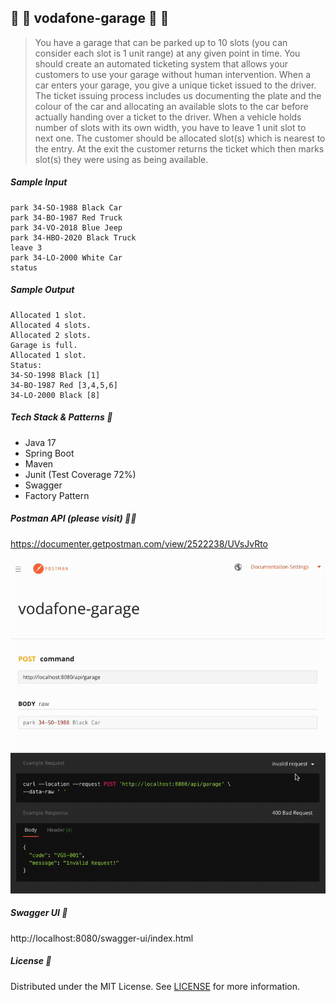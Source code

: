 ## :taxi: :minibus:  vodafone-garage :tractor: :bus:

> You have a garage that can be parked up to 10 slots (you can consider each slot is 1 unit range) at any
> given point in time. You should create an automated ticketing system that allows your customers to use your garage
> without human intervention. When a car enters your garage, you give a unique ticket issued to the driver. The ticket
> issuing process includes us documenting the plate and the colour of the car and allocating an available slots to the car
> before actually handing over a ticket to the driver. When a vehicle holds number of slots with its own width, you have to
> leave 1 unit slot to next one. The customer should be allocated slot(s) which is nearest to the entry. At the exit the
> customer returns the ticket which then marks slot(s) they were using as being available.


##### Sample Input
``` 
park 34-SO-1988 Black Car
park 34-BO-1987 Red Truck
park 34-VO-2018 Blue Jeep
park 34-HBO-2020 Black Truck
leave 3
park 34-LO-2000 White Car
status
```

##### Sample Output
``` 
Allocated 1 slot.
Allocated 4 slots.
Allocated 2 slots.
Garage is full.
Allocated 1 slot.
Status:
34-SO-1998 Black [1]
34-BO-1987 Red [3,4,5,6]
34-LO-2000 Black [8]
```


##### Tech Stack & Patterns :dart:
* Java 17
* Spring Boot
* Maven
* Junit (Test Coverage 72%)
* Swagger
* Factory Pattern


##### Postman API (please visit) :policeman:
https://documenter.getpostman.com/view/2522238/UVsJvRto

![Postman API](static/postman.gif)

##### Swagger UI :gift:
http://localhost:8080/swagger-ui/index.html

##### License :key:
Distributed under the MIT License. See [LICENSE](LICENSE) for more information.
